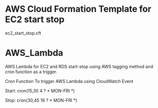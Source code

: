 # AWS Cloud Formation Template for EC2 start stop
ec2_start_stop.cft



# AWS_Lambda
AWS Lambda for EC2 and RDS start-stop using AWS tagging method and cron function as a trigger.

Cron Function To trigger AWS Lambda using CloudWatch Event

Start: cron(15,30 4 ? * MON-FRI *)

Stop: cron(30,45 16 ? * MON-FRI *)

